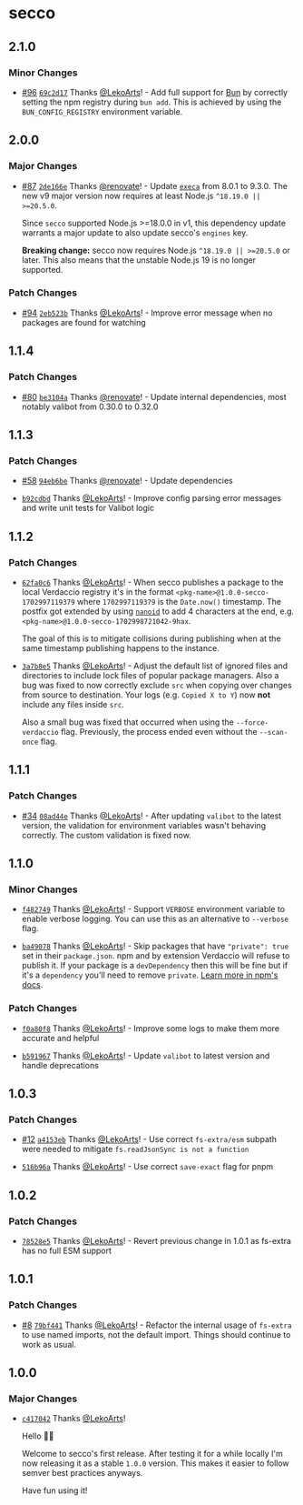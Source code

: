 # secco

## 2.1.0

### Minor Changes

- [#96](https://github.com/LekoArts/secco/pull/96) [`69c2d17`](https://github.com/LekoArts/secco/commit/69c2d17613f00ae7ca02affc12854a05969d4d86) Thanks [@LekoArts](https://github.com/LekoArts)! - Add full support for [Bun](https://bun.sh/) by correctly setting the npm registry during `bun add`. This is achieved by using the `BUN_CONFIG_REGISTRY` environment variable.

## 2.0.0

### Major Changes

- [#87](https://github.com/LekoArts/secco/pull/87) [`2de166e`](https://github.com/LekoArts/secco/commit/2de166e16ac9e350d39943ff8f76518eae40b63b) Thanks [@renovate](https://github.com/apps/renovate)! - Update [`execa`](https://github.com/sindresorhus/execa) from 8.0.1 to 9.3.0. The new v9 major version now requires at least Node.js `^18.19.0 || >=20.5.0`.

  Since `secco` supported Node.js >=18.0.0 in v1, this dependency update warrants a major update to also update secco's `engines` key.

  **Breaking change:** secco now requires Node.js `^18.19.0 || >=20.5.0` or later. This also means that the unstable Node.js 19 is no longer supported.

### Patch Changes

- [#94](https://github.com/LekoArts/secco/pull/94) [`2eb523b`](https://github.com/LekoArts/secco/commit/2eb523ba563bc012781a3eb28ebb1f765a74a1f3) Thanks [@LekoArts](https://github.com/LekoArts)! - Improve error message when no packages are found for watching

## 1.1.4

### Patch Changes

- [#80](https://github.com/LekoArts/secco/pull/80) [`be3104a`](https://github.com/LekoArts/secco/commit/be3104af3cf343b4779881952be84aa503b18de0) Thanks [@renovate](https://github.com/apps/renovate)! - Update internal dependencies, most notably valibot from 0.30.0 to 0.32.0

## 1.1.3

### Patch Changes

- [#58](https://github.com/LekoArts/secco/pull/58) [`94eb6be`](https://github.com/LekoArts/secco/commit/94eb6be8f120e576ebe0b3d617c841a95c276274) Thanks [@renovate](https://github.com/apps/renovate)! - Update dependencies

- [`b92cdbd`](https://github.com/LekoArts/secco/commit/b92cdbdd2de0b332b72ff866a01920f22a92e411) Thanks [@LekoArts](https://github.com/LekoArts)! - Improve config parsing error messages and write unit tests for Valibot logic

## 1.1.2

### Patch Changes

- [`62fa0c6`](https://github.com/LekoArts/secco/commit/62fa0c64bb696ba277e8ab8d74775e86ce2791f2) Thanks [@LekoArts](https://github.com/LekoArts)! - When secco publishes a package to the local Verdaccio registry it's in the format `<pkg-name>@1.0.0-secco-1702997119379` where `1702997119379` is the `Date.now()` timestamp. The postfix got extended by using [`nanoid`](https://github.com/ai/nanoid) to add 4 characters at the end, e.g. `<pkg-name>@1.0.0-secco-1702998721042-9hax`.

  The goal of this is to mitigate collisions during publishing when at the same timestamp publishing happens to the instance.

- [`3a7b8e5`](https://github.com/LekoArts/secco/commit/3a7b8e502cabcf163b71428d2e18d2be763f1860) Thanks [@LekoArts](https://github.com/LekoArts)! - Adjust the default list of ignored files and directories to include lock files of popular package managers. Also a bug was fixed to now correctly exclude `src` when copying over changes from source to destination. Your logs (e.g. `Copied X to Y`) now **not** include any files inside `src`.

  Also a small bug was fixed that occurred when using the `--force-verdaccio` flag. Previously, the process ended even without the `--scan-once` flag.

## 1.1.1

### Patch Changes

- [#34](https://github.com/LekoArts/secco/pull/34) [`08ad44e`](https://github.com/LekoArts/secco/commit/08ad44ef05783c0edcd5fb7da4c9b5bf05d24033) Thanks [@LekoArts](https://github.com/LekoArts)! - After updating `valibot` to the latest version, the validation for environment variables wasn't behaving correctly. The custom validation is fixed now.

## 1.1.0

### Minor Changes

- [`f482749`](https://github.com/LekoArts/secco/commit/f4827499b030b3450cb3ef00f638321cb5e7972b) Thanks [@LekoArts](https://github.com/LekoArts)! - Support `VERBOSE` environment variable to enable verbose logging. You can use this as an alternative to `--verbose` flag.

- [`ba49078`](https://github.com/LekoArts/secco/commit/ba490783a18b3160185725c0084800ab328e0b08) Thanks [@LekoArts](https://github.com/LekoArts)! - Skip packages that have `"private": true` set in their `package.json`. npm and by extension Verdaccio will refuse to publish it. If your package is a `devDependency` then this will be fine but if it's a `dependency` you'll need to remove `private`. [Learn more in npm's docs](https://docs.npmjs.com/cli/v10/configuring-npm/package-json#private).

### Patch Changes

- [`f0a80f8`](https://github.com/LekoArts/secco/commit/f0a80f89af7c7f1bb710f3b283716823df55e1ab) Thanks [@LekoArts](https://github.com/LekoArts)! - Improve some logs to make them more accurate and helpful

- [`b591967`](https://github.com/LekoArts/secco/commit/b5919678e8af4b8b02bfe253d5bddf79062889a6) Thanks [@LekoArts](https://github.com/LekoArts)! - Update `valibot` to latest version and handle deprecations

## 1.0.3

### Patch Changes

- [#12](https://github.com/LekoArts/secco/pull/12) [`a4153eb`](https://github.com/LekoArts/secco/commit/a4153ebde78659e67291c1f78491a1de932f0a21) Thanks [@LekoArts](https://github.com/LekoArts)! - Use correct `fs-extra/esm` subpath were needed to mitigate `fs.readJsonSync is not a function`

- [`516b96a`](https://github.com/LekoArts/secco/commit/516b96a35cec793aa25635347cabb1831b1e9438) Thanks [@LekoArts](https://github.com/LekoArts)! - Use correct `save-exact` flag for pnpm

## 1.0.2

### Patch Changes

- [`78528e5`](https://github.com/LekoArts/secco/commit/78528e581eaa47ecc5d7ed35a6de9af3c7c2cadc) Thanks [@LekoArts](https://github.com/LekoArts)! - Revert previous change in 1.0.1 as fs-extra has no full ESM support

## 1.0.1

### Patch Changes

- [#8](https://github.com/LekoArts/secco/pull/8) [`79bf441`](https://github.com/LekoArts/secco/commit/79bf441ff1cce1683cb910fa4c5c7df7dfc77aaf) Thanks [@LekoArts](https://github.com/LekoArts)! - Refactor the internal usage of `fs-extra` to use named imports, not the default import. Things should continue to work as usual.

## 1.0.0

### Major Changes

- [`c417042`](https://github.com/LekoArts/secco/commit/c4170422e4a88853bc3273e27e5279ca4c188681) Thanks [@LekoArts](https://github.com/LekoArts)!

  Hello 👋🏻

  Welcome to secco's first release. After testing it for a while locally I'm now releasing it as a stable `1.0.0` version. This makes it easier to follow semver best practices anyways.

  Have fun using it!
